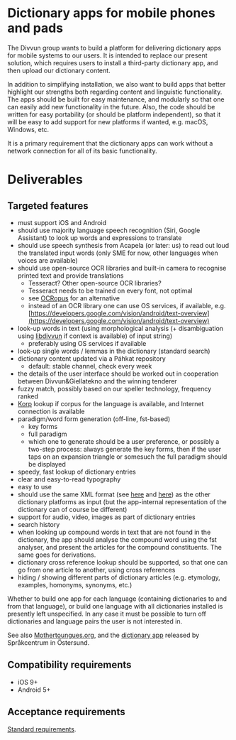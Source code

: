 # Dictionary apps for mobile phones and pads

The Divvun group wants to build a platform for delivering dictionary apps for mobile systems to our users. It is intended to replace our present solution, which requires users to install a third-party dictionary app, and then upload our dictionary content.

In addition to simplifying installation, we also want to build apps that better highlight our strengths both regarding content and linguistic functionality. The apps should be built for easy maintenance, and modularly so that one can easily add new functionality in the future. Also, the code should be written for easy portability (or should be platform independent), so that it will be easy to add support for new platforms if wanted, e.g. macOS, Windows, etc.

It is a primary requirement that the dictionary apps can work without a network connection for all of its basic functionality.

# Deliverables

## Targeted features

* must support iOS and Android
* should use majority language speech recognition (Siri, Google Assistant) to look up words and expressions to translate
* should use speech synthesis from Acapela (or later: us) to read out loud the translated input words (only SME for now, other languages when voices are available)
* should use open-source OCR libraries and built-in camera to recognise printed text and provide translations
  * Tesseract? Other open-source OCR libraries?
  * Tesseract needs to be trained on every font, not optimal
  * see [OCRopus](https://en.wikipedia.org/wiki/OCRopus) for an alternative
  * instead of an OCR library one can use OS services, if available, e.g. [https://developers.google.com/vision/android/text-overview](https://developers.google.com/vision/android/text-overview)
* look-up words in text (using morphological analysis (+ disambiguation using [libdivvun](https://github.com/divvun/libdivvun) if context is available) of input string)
    * preferably using OS services if available
* look-up single words / lemmas in the dictionary (standard search)
* dictionary content updated via a Páhkat repository
    * default: stable channel, check every week
* the details of the user interface should be worked out in cooperation between Divvun&Giellatekno and the winning tenderer
* fuzzy match, possibly based on our speller technology, frequency ranked
* [Korp](http://gtweb.uit.no/korp/) lookup if corpus for the language is available, and Internet connection is available
* paradigm/word form generation (off-line, fst-based)
    * key forms
    * full paradigm
    * which one to generate should be a user preference, or possibly a two-step process: always generate the key forms, then if the user taps on an expansion triangle or somesuch the full paradigm should be displayed
* speedy, fast lookup of dictionary entries
* clear and easy-to-read typography
* easy to use
* should use the same XML format (see [here](https://gtsvn.uit.no/langtech/trunk/words/dicts/scripts/gt_dictionary.dtd) and [here](https://gtsvn.uit.no/langtech/trunk/giella-core/schemas)) as the other dictionary platforms as input (but the app-internal representation of the dictionary can of course be different)
* support for audio, video, images as part of dictionary entries
* search history
* when looking up compound words in text that are not found in the dictionary, the app should analyse the compound word using the fst analyser, and present the articles for the compound constituents. The same goes for derivations.
* dictionary cross reference lookup should be supported, so that one can go from one article to another, using cross references
* hiding / showing different parts of dictionary articles (e.g. etymology, examples, homonyms, synonyms, etc.)

Whether to build one app for each language (containing dictionaries to and from that language), or build one language with all dictionaries installed is presently left unspecified. In any case it must be possible to turn off dictionaries and language pairs the user is not interested in.

See also [Mothertoungues.org](http://mothertongues.org/), and the [dictionary app](https://www.sametinget.se/appar/ordbocker) released by Språkcentrum in Östersund.

## Compatibility requirements

* iOS 9+
* Android 5+

## Acceptance requirements

[Standard requirements](GeneralInfo.md).

<!--
Andre merknader
===============

Vi vil at bygginga skal gjerast automatisk, inklusive signering og anna teknisk
byråkrati. Tanken er at vi skal kunna levera automatiske oppdateringar til faste
intervall (t.d. ein gong i månaden) med dei siste oppdateringane frå termwikien
og andre ordbokskjelder.

Eg meiner vi bør få alle ordbøkene over på ein open redigeringsplattform der
alle kan registrera seg (manuelt - vi vil ikkje ha søppel) og vera med å
redigera. I lag med det førre avsnittet betyr det at folk kan sjå sine eigne ord
etter neste (automatiske) oppdatering. Samtidig bør ordbokskjeldene vera knytte
til fst-ane våre på ein eller annan måte, slik at vi får melding om ord som bør
leggjast til i fst-leksikonet, og omvendt: ord vi har i fst-en som ikkje finst i
ordboka skal finnast som eit tentativt oppslag (men bli ekskludert frå bygginga)
slik at folk ev. kan leggja til omsetjingar, døme, m.m.


Notatar frå eit tidlegare møte, med nokre ref som det kan vera nyttig å ha med seg seinare:

!!! Møte om utlysning av programmeringsjobber, 21.03.2018


Waldayu
 - Ionic Framework - web app framework
 - same code-base for Android and iOS
 - responsive design
 - mobile limitation
    - screen size
    - speed

- weighted Levenshtein search
 Schulz & Mihov 2002 FSA

- Levenshtein automaton on comparison forms

http://waldayu.org/

-->
